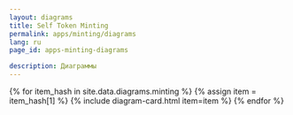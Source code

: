 ```yaml
---
layout: diagrams
title: Self Token Minting
permalink: apps/minting/diagrams
lang: ru
page_id: apps-minting-diagrams

description: Диаграммы
---
```

<div class="diagrams__block animate__animated animate__fadeInLeft">
{% for item_hash in site.data.diagrams.minting %} {% assign item = item_hash[1] %} {% include diagram-card.html item=item %} {% endfor %}
</div>